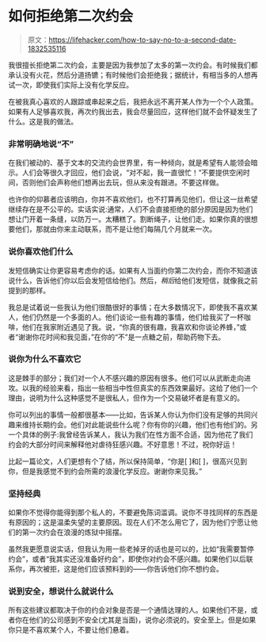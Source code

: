 # 如何拒绝第二次约会

> 原文：<https://lifehacker.com/how-to-say-no-to-a-second-date-1832535116>

我很擅长拒绝第二次约会，主要是因为我参加了太多的第一次约会。有时候我们都承认没有火花，然后分道扬镳；有时候他们会拒绝我；据统计，有相当多的人想再试一次，即使我们实际上没有化学反应。



在被我真心喜欢的人跟踪或串起来之后，我把永远不离开某人作为一个个人政策。如果有人足够喜欢我，再次约我出去，我会尽量回应，这样他们就不会怀疑发生了什么。这是我的做法。

### 非常明确地说“不”

在我们被动的、基于文本的交流约会世界里，有一种倾向，就是希望有人能领会暗示。人们会等很久才回应，他们会说，“对不起，我一直很忙！”不要提供空闲时间，否则他们会声称他们想再出去玩，但从来没有跟进。不要这样做。

也许你的仰慕者应该明白，你并不喜欢他们，也不打算再见他们，但让这一丝希望继续存在是不公平的。实话实说:通常，人们不会直接拒绝的部分原因是因为他们想让门开着一条缝，以防万一。太糟糕了。割断绳子，让他们走。如果你真的很想要他们，那就由你来主动联系，而不是让他们每隔几个月就来一次。

### 说你喜欢他们什么

发短信确实让你更容易考虑你的话。如果有人当面约你第二次约会，而你不知道该说什么，告诉他们你以后会发短信给他们。然后，*稍后*给他们发短信，就像我之前提到的那样。

我总是试着说一些我认为他们很酷很好的事情；在大多数情况下，即使我不喜欢某人，他们仍然是一个多面的人。他们谈论一些有趣的事情，他们给我买了一杯咖啡，他们在我家附近遇见了我。说，“你真的很有趣，我喜欢和你谈论养蜂，”或者“谢谢你花时间和我见面，”在你的“不”是一点糖之前，帮助药物下去。

### 说你为什么不喜欢它

这是棘手的部分；我们对一个人不感兴趣的原因有很多。他们可以从武断走向进攻。以我的经验来看，指出一些相当中性但真实的东西效果最好。这给了他们一个理由，说明为什么这种感觉不是很私人，但作为一个交易破坏者是有意义的。

你可以列出的事情一般都很基本——比如，告诉某人你认为你们没有足够的共同兴趣来维持长期约会。他们对此能说些什么呢？你有你的兴趣，他们也有他们的。另一个具体的例子:我曾经告诉某人，我认为我们在性方面不合适，因为他花了我们约会的大部分时间来解释他对虐待狂感兴趣。不好意思！不过，祝你好运！

比起一篇论文，人们更想有个了结，所以保持简单，“你是[ ]和[ ]，很高兴见到你，但是我感觉不到约会所需的浪漫化学反应。谢谢你来见我。”

### 坚持经典

如果你不觉得你能得到那个私人的，不要避免陈词滥调。说你不寻找同样的东西是有原因的；这是温柔失望的主要原因。现在人们不怎么用它了，因为他们宁愿让他们的第一次约会在浪漫的炼狱中摇摆。

虽然我更愿意说实话，但我认为用一些老掉牙的话也是可以的，比如“我需要暂停约会”，或者“我其实还没准备好约会”，即使你对约会不感兴趣。如果他们以后联系你，再次被拒，这是他们应该预料到的——你告诉他们你不想约会。

### 说到安全，想说什么就说什么

所有这些建议都取决于你的约会对象是否是一个通情达理的人。如果他们不是，或者你在他们的公司感到不安全(尤其是当面)，说你必须说的。安全至上。但是如果你只是不喜欢某个人，不要让他们悬着。